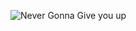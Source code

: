 ![Never Gonna Give you up](https://c.tenor.com/o656qFKDzeUAAAAC/rick-astley-never-gonna-give-you-up.gif)
